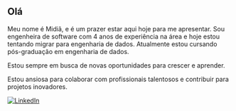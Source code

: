 <h2>Olá</h2>


Meu nome é Midiã, e é um prazer estar aqui hoje para me apresentar. Sou engenheira de software com 4 anos de experiência na área e hoje estou tentando migrar para engenharia de dados. 
Atualmente estou cursando pós-graduação em engenharia de dados.

Estou sempre em busca de novas oportunidades para crescer e aprender. 

Estou ansiosa para colaborar com profissionais talentosos e contribuir para projetos inovadores.

[![LinkedIn](https://img.shields.io/badge/LinkedIn-0077B5?style=for-the-badge&logo=linkedin&logoColor=white)](https://www.linkedin.com/in/midia-lima/)